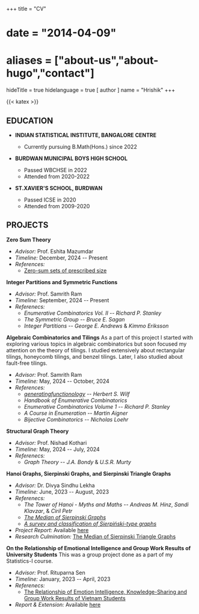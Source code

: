 +++
title = "CV"
# date = "2014-04-09"
# aliases = ["about-us","about-hugo","contact"]
hideTitle = true
hidelanguage = true
[ author ]
  name = "Hrishik"
+++

{{< katex >}}

## EDUCATION

- **INDIAN STATISTICAL INSTITUTE, BANGALORE CENTRE**
  - Currently pursuing B.Math(Hons.) since 2022

- **BURDWAN MUNICIPAL BOYS HIGH SCHOOL**
  - Passed WBCHSE in 2022
  - Attended from 2020-2022

- **ST.XAVIER'S SCHOOL, BURDWAN**
  - Passed ICSE in 2020
  - Attended from 2009-2020

## PROJECTS

**Zero Sum Theory**
- _Advisor:_ Prof. Eshita Mazumdar
- _Timeline:_ December, 2024 -- Present
- _References:_ 
  - [Zero-sum sets of prescribed size](https://www.cs.tau.ac.il/~nogaa/PDFS/egz1.pdf)

**Integer Partitions and Symmetric Functions**
- _Advisor:_ Prof. Samrith Ram
- _Timeline:_ September, 2024 -- Present
- _Referenecs:_ 
  - _Enumerative Combinatorics Vol. II_ -- _Richard P. Stanley_
  - _The Symmetric Group_ -- _Bruce E. Sagan_
  - _Integer Partitions_ -- _George E. Andrews_ & _Kimmo Eriksson_

**Algebraic Combinatorics and Tilings**
As a part of this project I started with exploring various topics in algebraic combinatorics but soon focused my attention on the theory of tilings. I studied extensively about rectangular tilings, honeycomb tilings, and benzel tilings. Later, I also studied about fault-free tilings.
- _Advisor:_ Prof. Samrith Ram
- _Timeline:_ May, 2024 -- October, 2024
- _References:_ 
  - _[generatingfunctionology](https://www2.math.upenn.edu/~wilf/gfology2.pdf)_ -- _Herbert S. Wilf_
  - _Handbook of Enumerative Combinatorics_
  - _Enumerative Combinatorics Volume 1_ -- _Richard P. Stanley_ 
  - _A Course in Enumeration_ -- _Martin Aigner_
  - _Bijective Combinatorics_ -- _Nicholas Loehr_

**Structural Graph Theory**
- _Advisor:_ Prof. Nishad Kothari
- _Timeline:_ May, 2024 -- July, 2024
- _Referenecs:_
  - _Graph Theory_ -- _J.A. Bondy_ & _U.S.R. Murty_

**Hanoi Graphs, Sierpinski Graphs, and Sierpinski Triangle Graphs**
- _Advisor:_ Dr. Divya Sindhu Lekha
- _Timeline:_ June, 2023 -- August, 2023
- _Referenecs:_
  - _The Tower of Hanoi - Myths and Maths_ -- _Andreas M. Hinz_, _Sandi Klavzar_, & _Ciril Petr_
  - _[The Median of Sierpinski Graphs](https://www.sciencedirect.com/science/article/abs/pii/S0166218X21000512)_
  - _[A survey and classification of Sierpiński-type graphs](https://www.sciencedirect.com/science/article/pii/S0166218X16304309)_
- _Project Report:_ Available [here](/pdfs/Hanoi_Graphs,Sierpinski_Graphs,Sierpinski_Triangle_Graphs.pdf)
- _Research Culmination:_ [The Median of Sierpinski Triangle Graphs](https://arxiv.org/abs/2408.12783)

**On the Relationship of Emotional Intelligence and Group Work Results of University Students**
This was a group project done as a part of my Statistics-I course.
- _Advisor:_ Prof. Rituparna Sen
- _Timeline:_ January, 2023 -- April, 2023
- _Referenecs:_
  - [The Relationship of Emotion Intelligence, Knowledge-Sharing and Group Work Results of Vietnam Students](https://www.semanticscholar.org/paper/The-Relationship-of-Emotion-Intelligence%2C-and-Group-Le-Pham/1060e3a6a5caea76acdfe61b8abecf80d9dbd6f2?p2df)
- _Report & Extension:_ Available [here](https://www.isibang.ac.in/~rsen/Stat1new/7.pdf)
